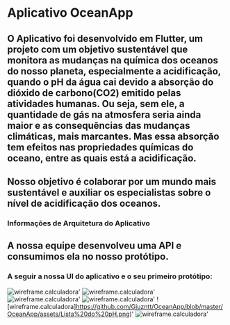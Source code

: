 # Aplicativo OceanApp

## O Aplicativo foi desenvolvido em Flutter, um projeto com um objetivo sustentável que monitora  as mudanças na química dos oceanos do nosso planeta, especialmente a acidificação, quando o pH da água cai devido a absorção do dióxido de carbono(CO2) emitido pelas atividades humanas. Ou seja, sem ele, a quantidade de gás na atmosfera seria ainda maior e as consequências das mudanças climáticas, mais marcantes. Mas essa absorção tem efeitos nas propriedades químicas do oceano, entre as quais está a acidificação.

## Nosso objetivo é colaborar por um mundo mais sustentável e auxiliar os especialistas sobre o nível de acidificação dos oceanos.

### Informações de Arquitetura do Aplicativo
## A nossa equipe desenvolveu uma API e consumimos ela no nosso protótipo.

### A seguir a nossa UI do aplicativo e o seu primeiro protótipo:

![wireframe.calculadora](https://github.com/Giuzntt/OceanApp/blob/master/OceanApp/assets/Splash%20Sreen.png)'
![wireframe.calculadora](https://github.com/Giuzntt/OceanApp/blob/master/OceanApp/assets/Login%20Screen.png)'
![wireframe.calculadora](https://github.com/Giuzntt/OceanApp/blob/master/OceanApp/assets/Objetivo.png)'
![wireframe.calculadora](https://github.com/Giuzntt/OceanApp/blob/master/OceanApp/assets/Lista.png)'
![wireframe.calculadora]https://github.com/Giuzntt/OceanApp/blob/master/OceanApp/assets/Lista%20do%20pH.png)'
![wireframe.calculadora](https://github.com/Giuzntt/OceanApp/blob/master/OceanApp/assets/Participantes.png)'










 
